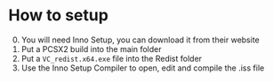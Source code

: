 # How to setup

0. You will need Inno Setup, you can download it from their website
1. Put a PCSX2 build into the main folder
2. Put a `VC_redist.x64.exe` file into the Redist folder
3. Use the Inno Setup Compiler to open, edit and compile the .iss file